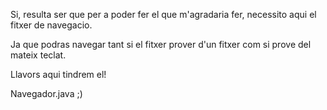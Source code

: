 Si, resulta ser que per a poder fer el que m'agradaria fer, necessito aqui el fitxer de navegacio.

Ja que podras navegar tant si el fitxer prover d'un fitxer com si prove del mateix teclat.


Llavors aqui tindrem el!

Navegador.java ;)

